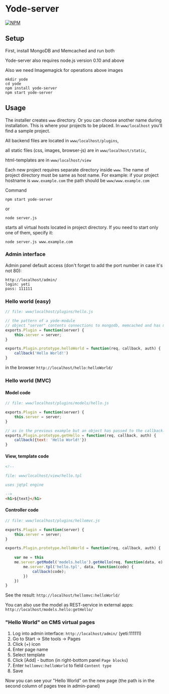 Yode-server
===========

[![NPM](https://nodei.co/npm/yode-server.png)](https://nodei.co/npm/yode-server/)

## Setup

First, install MongoDB and Memcached and run both 

Yode-server also requires node.js version 0.10 and above

Also we need Imagemagick for operations above images

```
mkdir yode
cd yode
npm install yode-server
npm start yode-server
```

## Usage

The installer creates ```www``` directory. Or you can choose another name during installation.
This is where your projects to be placed. In ```www/localhost``` you’ll find a sample project.

All backend files are located in ```www/localhost/plugins```,

all static files (css, images, browser-js) are in ```www/localhost/static```,

html-templates are in ```www/localhost/view```

Each new project requires separate directory inside ```www```. The name of project directory must be same as host name. For example: if your project hostname is ```www.example.com``` the path should be ```www/www.example.com```

Command
```
npm start yode-server
```
or
```
node server.js
```
starts all virtual hosts located in project directory. If you need to start only one of them, specify it:

```
node server.js www.example.com
```

### Admin interface

Admin panel default access (don't forget to add the port number in case it's not 80):

```
http://localhost/admin/
login: yeti
pass: 111111
```

### Hello world (easy)

```javascript
// file: www/localhost/plugins/hello.js

// the pattern of a yode-module
// object "server" contents connections to mongodb, memcached and has more useful properties 
exports.Plugin = function(server) {
    this.server = server;
}

exports.Plugin.prototype.helloWorld = function(req, callback, auth) {
    callback('Hello World!')
}
```

in the browser ```http://localhost/hello:helloWorld/```

### Hello world (MVC)

#### Model code 

```javascript
// file: www/localhost/plugins/models/hello.js

exports.Plugin = function(server) {
    this.server = server;
}

// as in the previous example but an object has passed to the callback.
exports.Plugin.prototype.getHello = function(req, callback, auth) {
    callback({text: 'Hello World!'})
}

```

#### View, template code 
```html
<!-- 

file: www/localhost/view/hello.tpl

uses jqtpl engine 

-->
<h1>${text}</h1>
```

#### Controller code 

```javascript
// file: www/localhost/plugins/hellomvc.js

exports.Plugin = function(server) {
    this.server = server;
}

exports.Plugin.prototype.helloWorld = function(req, callback, auth) {
    
    var me = this
    me.server.getModel('models.hello').getHello(req, function(data, e) {
        me.server.tpl('hello.tpl', data, function(code) {
            callback(code);
        })
    })
}

```

See the result: ```http://localhost/hellomvc:helloWorld/```

You can also use the model as REST-service in external apps: ```http://localhost/models.hello:getHello/``` 

### "Hello World" on CMS virtual pages 

1. Log into admin interface: ```http://localhost/admin/``` (yeti:111111)
2. Go to Start -> Site tools -> Pages
3. Click (+) icon
4. Enter page name
5. Select template
5. Click [Add] - button (in right-bottom panel ```Page blocks```)
6. Enter ```hellomvc:helloWorld``` to field ```Content type```
7. Save

Now you can see your "Hello World" on the new page (the path is in the second column of pages tree in admin-panel)
